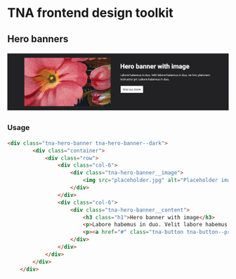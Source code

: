 # TNA frontend design toolkit

## Hero banners

![Image of hero banner](example.png)

### Usage
```html
<div class="tna-hero-banner tna-hero-banner--dark">
		<div class="container">
			<div class="row">
				<div class="col-6">
					<div class="tna-hero-banner__image">
						<img src="placeholder.jpg" alt="Placeholder image">
					</div>
				</div>
				<div class="col-6">
					<div class="tna-hero-banner__content">
						<h3 class="h1">Hero banner with image</h3>
						<p>Labore habemus in duo. Velit labore habemus in duo.</p>
						<p><a href="#" class="tna-button tna-button--primary">Find out more</a></p>
					</div>
				</div>
			</div>
		</div>
	</div>
```